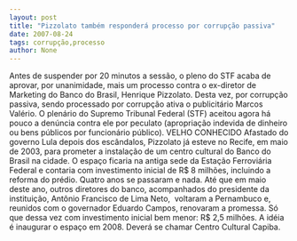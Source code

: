 ```yaml
---
layout: post
title: "Pizzolato também responderá processo por corrupção passiva"
date: 2007-08-24
tags: corrupção,processo
author: None
---
```

Antes de suspender por 20 minutos a sess&atilde;o, o pleno do STF acaba de aprovar, por unanimidade, mais um processo contra o ex-diretor de Marketing do Banco do Brasil, Henrique Pizzolato. Desta vez, por corrup&ccedil;&atilde;o passiva, sendo processado por corrup&ccedil;&atilde;o ativa o publicit&aacute;rio Marcos Val&eacute;rio.
O plen&aacute;rio do Supremo Tribunal Federal (STF) aceitou agora h&aacute; pouco a den&uacute;ncia contra ele por peculato (apropria&ccedil;&atilde;o indevida de dinheiro ou bens p&uacute;blicos por funcion&aacute;rio p&uacute;blico).
VELHO CONHECIDO
Afastado do governo Lula depois dos esc&acirc;ndalos, Pizzolato j&aacute; esteve no Recife,&nbsp;em maio de 2003, para prometer a instala&ccedil;&atilde;o de um centro cultural do Banco do Brasil na cidade.
O&nbsp;espa&ccedil;o&nbsp;ficaria na antiga sede da Esta&ccedil;&atilde;o Ferrovi&aacute;ria Federal e contaria com investimento inicial de R$ 8 milh&otilde;es, incluindo a reforma do pr&eacute;dio.
Quatro anos se passaram e nada. At&eacute; que em maio deste ano, outros diretores do banco, acompanhados do presidente da institui&ccedil;&atilde;o, Ant&ocirc;nio Francisco de Lima Neto,&nbsp; voltaram a Pernambuco e, reunidos com o governador Eduardo Campos, renovaram a promessa. S&oacute; que dessa vez com investimento inicial bem menor: R$ 2,5 milh&otilde;es.
A id&eacute;ia &eacute; inaugurar o espa&ccedil;o em 2008. Dever&aacute; se chamar Centro Cultural Capiba. 